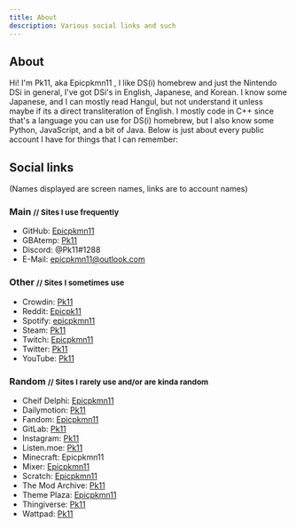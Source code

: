 ```yaml
---
title: About
description: Various social links and such
---
```


## About
Hi! I'm Pk11, aka Epicpkmn11 <!-- and Evie. I'm a trans girl (she/her) -->, I like DS(i) homebrew and just the Nintendo DSi in general, I've got DSi's in English, Japanese, and Korean. I know some Japanese, and I can mostly read Hangul, but not understand it unless maybe if its a direct transliteration of English. I mostly code in C++ since that's a language you can use for DS(i) homebrew, but I also know some Python, JavaScript, and a bit of Java. Below is just about every public account I have for things that I can remember: <!-- Check the comments for my trans-related ones ;P -->

## Social links
(Names displayed are screen names, links are to account names)
### Main <small>// Sites I use frequently</small>
- GitHub: [Epicpkmn11](https://github.com/Epicpkmn11)
- GBAtemp: [Pk11](https://gbatemp.net/members/pk11.494739/)
- Discord: @Pk11#1288 <!--, @Evie11#3666 -->
- E-Mail: [epicpkmn11@outlook.com](mailto:epicpkmn11@outlook.com)

### Other <small>// Sites I sometimes use</small>
- Crowdin: [Pk11](https://crowdin.com/profile/Pk11)
- Reddit: [Epicpk11](https://www.reddit.com/u/Epicpk11) <!--, [Evie_11](https://www.reddit.com/user/Evie_11/) -->
- Spotify: [epicpkmn11](https://open.spotify.com/user/epicpkmn11)
- Steam: [Pk11](https://steamcommunity.com/id/epicpkmn11/)
- Twitch: [Epicpkmn11](https://www.twitch.tv/Epicpkmn11)
- Twitter: [Pk11](https://twitter.com/Epicpkmn11)
- YouTube: [Pk11](https://www.youtube.com/channel/UCENcUX15ZTBn4Nlrm3fXsVQ)

### Random <small>// Sites I rarely use and/or are kinda random</small>
- Cheif Delphi: [Epicpkmn11](https://www.chiefdelphi.com/u/epicpkmn11/summary)
- Dailymotion: [Pk11](https://www.dailymotion.com/Epicpkmn11music)
- Fandom: [Epicpkmn11](https://dinosaurking.fandom.com/wiki/Message_Wall:Epicpkmn11)
- GitLab: [Pk11](https://gitlab.com/Epicpkmn11)
- Instagram: [Pk11](https://www.instagram.com/epicpkmn11/)
- Listen.moe: [Pk11](https://listen.moe/u/pk11)
- Minecraft: Epicpkmn11
- Mixer: [Epicpkmn11](https://mixer.com/Epicpkmn11)
- Scratch: [Epicpkmn11](https://scratch.mit.edu/users/Epicpkmn11/)
- The Mod Archive: [Pk11](https://modarchive.org/member.php?92565)
- Theme Plaza: [Epicpkmn11](https://themeplaza.eu/profile/Epicpkmn11)
- Thingiverse: [Pk11](https://www.thingiverse.com/Pk11)
- Wattpad: [Pk11](https://www.wattpad.com/user/Epicpkmn11)

<!-- ### Sneaky profiles <small>// I see you're checking the code ;P</small> -->
<!-- - AO3: [Evie11](https://archiveofourown.org/users/Evie11) -->
<!-- - MangaDex: [Evie11](https://mangadex.org/user/471397/evie11) -->
<!-- - Scribble Hub: [Evie11](https://www.scribblehub.com/profile/15062/evie11/) -->